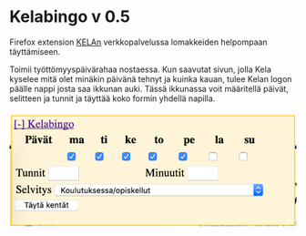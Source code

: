 # Kelabingo v 0.5

Firefox extension [KELAn](http://kela.fi/) verkkopalvelussa lomakkeiden helpompaan täyttämiseen.

Toimii työttömyyspäivärahaa nostaessa. Kun saavutat sivun, jolla Kela kyselee mitä olet minäkin päivänä tehnyt ja kuinka kauan, tulee Kelan logon päälle nappi josta saa ikkunan auki. Tässä ikkunassa voit määritellä päivät, selitteen ja tunnit ja täyttää koko formin yhdellä napilla.

![screenshot](screenshot.png)
